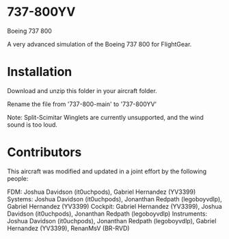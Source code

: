 # 737-800YV
Boeing 737 800

A very advanced simulation of the Boeing 737 800 for FlightGear.

# Installation
Download and unzip this folder in your aircraft folder.

Rename the file from '737-800-main' to '737-800YV'

Note: Split-Scimitar Winglets are currently unsupported, and the wind sound is too loud.

# Contributors
This aircraft was modified and updated in a joint effort by the following people:

FDM: Joshua Davidson (it0uchpods), Gabriel Hernandez (YV3399)
Systems: Joshua Davidson (it0uchpods), Jonanthan Redpath (legoboyvdlp), Gabriel Hernandez (YV3399)
Cockpit: Gabriel Hernandez (YV3399), Joshua Davidson (it0uchpods), Jonanthan Redpath (legoboyvdlp)
Instruments: Joshua Davidson (it0uchpods), Jonanthan Redpath (legoboyvdlp), Gabriel Hernandez (YV3399), RenanMsV (BR-RVD)
